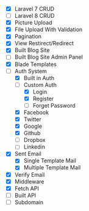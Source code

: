 - [x]   Laravel 7 CRUD
- [ ]   Laravel 8 CRUD
- [x]   Picture Upload
- [x]   File Upload With Validation
- [x]   Pagination
- [x]   View Restirect/Redirect
- [x]   Built Blog Site
- [ ]   Built Blog Site Admin Panel
- [x]   Blade Templates
- [ ]   Auth System
    - [x]   Built in Auth
    - [ ]   Custom Auth
        - [x]   Login
        - [x]   Register
        - [ ]   Forget Password
    - [x]   Facebook
    - [x]   Twitter
    - [x]   Google
    - [x]   Github
    - [ ]   Dropbox
    - [ ]   Linkedin
- [x]   Sent Email 
    - [x] Single Template Mail
    - [x] Multiple Template Mail
- [x]   Verify Email
- [x]   Middleware
- [x]   Fetch API
- [ ]   Built API
- [ ]   Subdomain